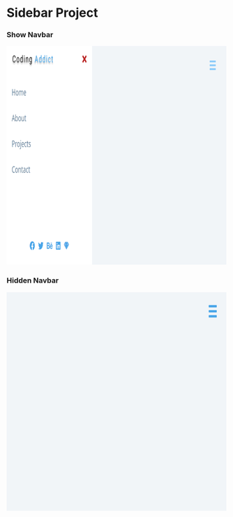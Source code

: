 # Sidebar Project


### Show Navbar
<img src="./images/sidebar_two.png" height=500px; width=700px; alt="toggle">

### Hidden Navbar
<img src="./images/sidebar_one.png" height=500px; width=700px; alt="toggle_one">